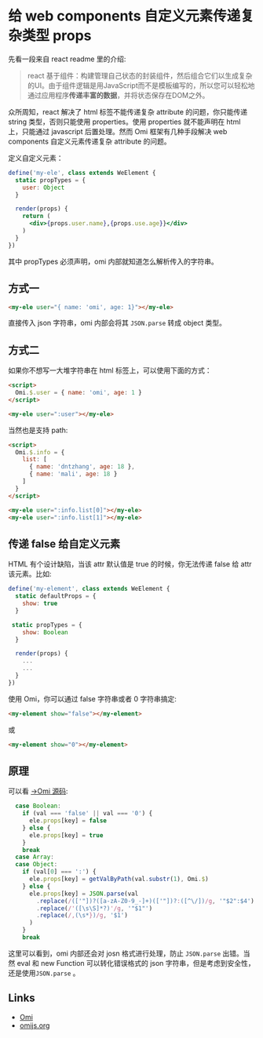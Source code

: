 # 给 web components 自定义元素传递复杂类型 props

先看一段来自 react readme 里的介绍:

> react 基于组件：构建管理自己状态的封装组件，然后组合它们以生成复杂的UI。由于组件逻辑是用JavaScript而不是模板编写的，所以您可以轻松地通过应用程序**传递丰富的数据**，并将状态保存在DOM之外。

众所周知，react 解决了 html 标签不能传递复杂 attribute 的问题，你只能传递 string 类型，否则只能使用 properties。使用 properties 就不能声明在 html 上，只能通过 javascript 后置处理。然而 Omi 框架有几种手段解决 web components 自定义元素传递复杂 attribute 的问题。

定义自定义元素：

```jsx
define('my-ele', class extends WeElement {
  static propTypes = {
    user: Object
  }

  render(props) {
    return (
      <div>{props.user.name},{props.use.age}}</div>
    )
  }
})
```

其中 propTypes 必须声明，omi 内部就知道怎么解析传入的字符串。

## 方式一

```html
<my-ele user="{ name: 'omi', age: 1}"></my-ele>
```

直接传入 json 字符串，omi 内部会将其 `JSON.parse` 转成 object 类型。


## 方式二

如果你不想写一大堆字符串在 html 标签上，可以使用下面的方式：

```html
<script>
  Omi.$.user = { name: 'omi', age: 1 }
</script>

<my-ele user=":user"></my-ele>
```

当然也是支持 path:

```html
<script>
  Omi.$.info = {
    list: [
      { name: 'dntzhang', age: 18 },
      { name: 'mali', age: 18 }
    ]
  }
</script>

<my-ele user=":info.list[0]"></my-ele>
<my-ele user=":info.list[1]"></my-ele>
```




## 传递 false 给自定义元素

HTML 有个设计缺陷，当该 attr 默认值是 true 的时候，你无法传递 false 给 attr 该元素。比如:

```js
define('my-element', class extends WeElement {
  static defaultProps = {
    show: true
  }

 static propTypes = {
    show: Boolean
  }

  render(props) {
    ...
    ...
  }
})
```

使用 Omi，你可以通过 false 字符串或者 0 字符串搞定:

```html
<my-element show="false"></my-element>
```

或

```html
<my-element show="0"></my-element>
```

## 原理

可以看 [→Omi 源码](https://github.com/Tencent/omi/blob/master/packages/omi/src/we-element.js#L179-L197):

```js
  case Boolean:
    if (val === 'false' || val === '0') {
      ele.props[key] = false
    } else {
      ele.props[key] = true
    }
    break
  case Array:
  case Object:
    if (val[0] === ':') {
      ele.props[key] = getValByPath(val.substr(1), Omi.$)
    } else {
      ele.props[key] = JSON.parse(val
        .replace(/(['"])?([a-zA-Z0-9_-]+)(['"])?:([^\/])/g, '"$2":$4')
        .replace(/'([\s\S]*?)'/g, '"$1"')
        .replace(/,(\s*})/g, '$1')
      )
    }
    break
```

这里可以看到，omi 内部还会对 josn 格式进行处理，防止 `JSON.parse` 出错。当然 eval 和 new Function 可以转化错误格式的 json 字符串，但是考虑到安全性，还是使用`JSON.parse` 。


## Links

* [Omi](https://github.com/Tencent/omi)
* [omijs.org](https://dntzhang.github.io/omi.html)
